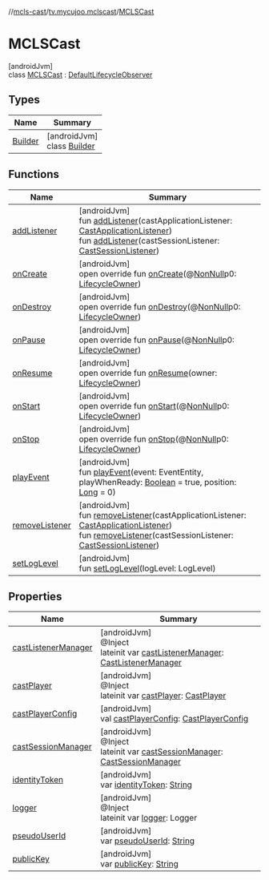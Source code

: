 //[mcls-cast](../../../index.md)/[tv.mycujoo.mclscast](../index.md)/[MCLSCast](index.md)

# MCLSCast

[androidJvm]\
class [MCLSCast](index.md) : [DefaultLifecycleObserver](https://developer.android.com/reference/kotlin/androidx/lifecycle/DefaultLifecycleObserver.html)

## Types

| Name | Summary |
|---|---|
| [Builder](-builder/index.md) | [androidJvm]<br>class [Builder](-builder/index.md) |

## Functions

| Name | Summary |
|---|---|
| [addListener](add-listener.md) | [androidJvm]<br>fun [addListener](add-listener.md)(castApplicationListener: [CastApplicationListener](../../tv.mycujoo.mclscast.manager/-cast-application-listener/index.md))<br>fun [addListener](add-listener.md)(castSessionListener: [CastSessionListener](../../tv.mycujoo.mclscast.manager/-cast-session-listener/index.md)) |
| [onCreate](../../tv.mycujoo.mclscast.player/-m-c-l-s-cast-player/index.md#139941652%2FFunctions%2F-1265366162) | [androidJvm]<br>open override fun [onCreate](../../tv.mycujoo.mclscast.player/-m-c-l-s-cast-player/index.md#139941652%2FFunctions%2F-1265366162)(@[NonNull](https://developer.android.com/reference/kotlin/androidx/annotation/NonNull.html)p0: [LifecycleOwner](https://developer.android.com/reference/kotlin/androidx/lifecycle/LifecycleOwner.html)) |
| [onDestroy](../../tv.mycujoo.mclscast.player/-m-c-l-s-cast-player/index.md#1057561704%2FFunctions%2F-1265366162) | [androidJvm]<br>open override fun [onDestroy](../../tv.mycujoo.mclscast.player/-m-c-l-s-cast-player/index.md#1057561704%2FFunctions%2F-1265366162)(@[NonNull](https://developer.android.com/reference/kotlin/androidx/annotation/NonNull.html)p0: [LifecycleOwner](https://developer.android.com/reference/kotlin/androidx/lifecycle/LifecycleOwner.html)) |
| [onPause](../../tv.mycujoo.mclscast.player/-m-c-l-s-cast-player/index.md#187777572%2FFunctions%2F-1265366162) | [androidJvm]<br>open override fun [onPause](../../tv.mycujoo.mclscast.player/-m-c-l-s-cast-player/index.md#187777572%2FFunctions%2F-1265366162)(@[NonNull](https://developer.android.com/reference/kotlin/androidx/annotation/NonNull.html)p0: [LifecycleOwner](https://developer.android.com/reference/kotlin/androidx/lifecycle/LifecycleOwner.html)) |
| [onResume](on-resume.md) | [androidJvm]<br>open override fun [onResume](on-resume.md)(owner: [LifecycleOwner](https://developer.android.com/reference/kotlin/androidx/lifecycle/LifecycleOwner.html)) |
| [onStart](../../tv.mycujoo.mclscast.player/-m-c-l-s-cast-player/index.md#1240777104%2FFunctions%2F-1265366162) | [androidJvm]<br>open override fun [onStart](../../tv.mycujoo.mclscast.player/-m-c-l-s-cast-player/index.md#1240777104%2FFunctions%2F-1265366162)(@[NonNull](https://developer.android.com/reference/kotlin/androidx/annotation/NonNull.html)p0: [LifecycleOwner](https://developer.android.com/reference/kotlin/androidx/lifecycle/LifecycleOwner.html)) |
| [onStop](../../tv.mycujoo.mclscast.player/-m-c-l-s-cast-player/index.md#487071706%2FFunctions%2F-1265366162) | [androidJvm]<br>open override fun [onStop](../../tv.mycujoo.mclscast.player/-m-c-l-s-cast-player/index.md#487071706%2FFunctions%2F-1265366162)(@[NonNull](https://developer.android.com/reference/kotlin/androidx/annotation/NonNull.html)p0: [LifecycleOwner](https://developer.android.com/reference/kotlin/androidx/lifecycle/LifecycleOwner.html)) |
| [playEvent](play-event.md) | [androidJvm]<br>fun [playEvent](play-event.md)(event: EventEntity, playWhenReady: [Boolean](https://kotlinlang.org/api/latest/jvm/stdlib/kotlin/-boolean/index.html) = true, position: [Long](https://kotlinlang.org/api/latest/jvm/stdlib/kotlin/-long/index.html) = 0) |
| [removeListener](remove-listener.md) | [androidJvm]<br>fun [removeListener](remove-listener.md)(castApplicationListener: [CastApplicationListener](../../tv.mycujoo.mclscast.manager/-cast-application-listener/index.md))<br>fun [removeListener](remove-listener.md)(castSessionListener: [CastSessionListener](../../tv.mycujoo.mclscast.manager/-cast-session-listener/index.md)) |
| [setLogLevel](set-log-level.md) | [androidJvm]<br>fun [setLogLevel](set-log-level.md)(logLevel: LogLevel) |

## Properties

| Name | Summary |
|---|---|
| [castListenerManager](cast-listener-manager.md) | [androidJvm]<br>@Inject<br>lateinit var [castListenerManager](cast-listener-manager.md): [CastListenerManager](../../tv.mycujoo.mclscast.manager/-cast-listener-manager/index.md) |
| [castPlayer](cast-player.md) | [androidJvm]<br>@Inject<br>lateinit var [castPlayer](cast-player.md): [CastPlayer](../../tv.mycujoo.mclscast.player/-cast-player/index.md) |
| [castPlayerConfig](cast-player-config.md) | [androidJvm]<br>val [castPlayerConfig](cast-player-config.md): [CastPlayerConfig](../../tv.mycujoo.mclscast.config/-cast-player-config/index.md) |
| [castSessionManager](cast-session-manager.md) | [androidJvm]<br>@Inject<br>lateinit var [castSessionManager](cast-session-manager.md): [CastSessionManager](../../tv.mycujoo.mclscast.manager/-cast-session-manager/index.md) |
| [identityToken](identity-token.md) | [androidJvm]<br>var [identityToken](identity-token.md): [String](https://kotlinlang.org/api/latest/jvm/stdlib/kotlin/-string/index.html) |
| [logger](logger.md) | [androidJvm]<br>@Inject<br>lateinit var [logger](logger.md): Logger |
| [pseudoUserId](pseudo-user-id.md) | [androidJvm]<br>var [pseudoUserId](pseudo-user-id.md): [String](https://kotlinlang.org/api/latest/jvm/stdlib/kotlin/-string/index.html) |
| [publicKey](public-key.md) | [androidJvm]<br>var [publicKey](public-key.md): [String](https://kotlinlang.org/api/latest/jvm/stdlib/kotlin/-string/index.html) |

